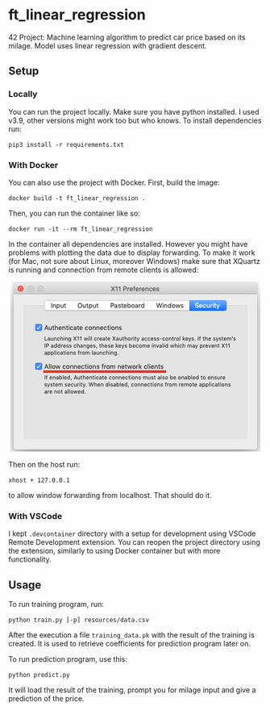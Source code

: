 # ft_linear_regression

42 Project: Machine learning algorithm to predict car price based on its milage. Model uses linear regression with gradient descent. 

## Setup
### Locally
You can run the project locally. Make sure you have python installed. I used v3.9, other versions might work too but who knows. To install dependencies run: 
```
pip3 install -r requirements.txt
```

### With Docker
You can also use the project with Docker. First, build the image:
```
docker build -t ft_linear_regression .
```
Then, you can run the container like so:
```
docker run -it --rm ft_linear_regression
```
In the container all dependencies are installed. However you might have problems with plotting the data due to display forwarding. To make it work (for Mac, not sure about Linux, moreover Windows) make sure that XQuartz is running and connection from remote clients is allowed:

<p align="center">
  <img src="https://raw.githubusercontent.com/42ibaran/ft_linear_regression/master/readme_img/xquartz_setting.png">
</p>

Then on the host run:
```
xhost + 127.0.0.1
```
to allow window forwarding from localhost. That should do it.

### With VSCode
I kept `.devcontainer` directory with a setup for development using VSCode Remote Development extension. You can reopen the project directory using the extension, similarly to using Docker container but with more functionality.

## Usage
To run training program, run:
```
python train.py [-p] resources/data.csv
```
After the execution a file `training_data.pk` with the result of the training is created. It is used to retrieve coefficients for prediction program later on.


To run prediction program, use this:
```
python predict.py
```
It will load the result of the training, prompt you for milage input and give a prediction of the price. 

